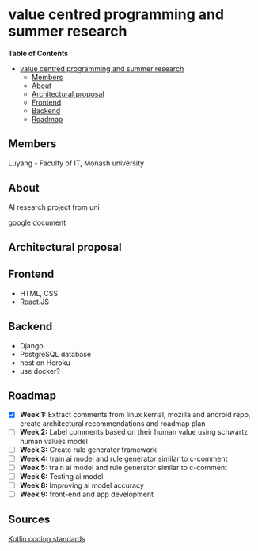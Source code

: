 # value centred programming and summer research

<!-- markdown-toc start - Don't edit this section. Run M-x markdown-toc-refresh-toc -->
**Table of Contents**

- [value centred programming and summer research](#value-centred-programming-and-summer-research)
    - [Members](#members)
    - [About](#about)
    - [Architectural proposal](#architectural-proposal)
    - [Frontend](#frontend)
    - [Backend](#backend)
    - [Roadmap](#roadmap)

<!-- markdown-toc end -->

## Members
Luyang - Faculty of IT, Monash university

## About
AI research project from uni

[google document](https://docs.google.com/document/d/1cz_LxWyqS6k3hjjeRV17ys2JllzPxAeqDv5bEUmCilU/edit#)


## Architectural proposal

## Frontend
* HTML, CSS
* React.JS

## Backend
* Django
* PostgreSQL database
* host on Heroku
* use docker?

## Roadmap
  * [x] **Week 1:** Extract comments from linux kernal, mozilla and android repo, create architectural recommendations and roadmap plan <br />
  * [ ] **Week 2:** Label comments based on their human value using schwartz human values model<br />
  * [ ] **Week 3:** Create rule generator framework
  * [ ] **Week 4:** train ai model and rule generator similar to c-comment<br />
  * [ ] **Week 5:** train ai model and rule generator similar to c-comment<br />
  * [ ] **Week 6:** Testing ai model
  * [ ] **Week 8:** Improving ai model accuracy
  * [ ] **Week 9:** front-end and app development<br />

## Sources
[Kotlin coding standards](https://kotlinlang.org/docs/coding-conventions.html#trailing-commas)
